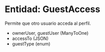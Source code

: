 # Entidad: GuestAccess

Permite que otro usuario acceda al perfil.

- ownerUser, guestUser (ManyToOne)
- accessTo (JSON)
- guestType (enum)
